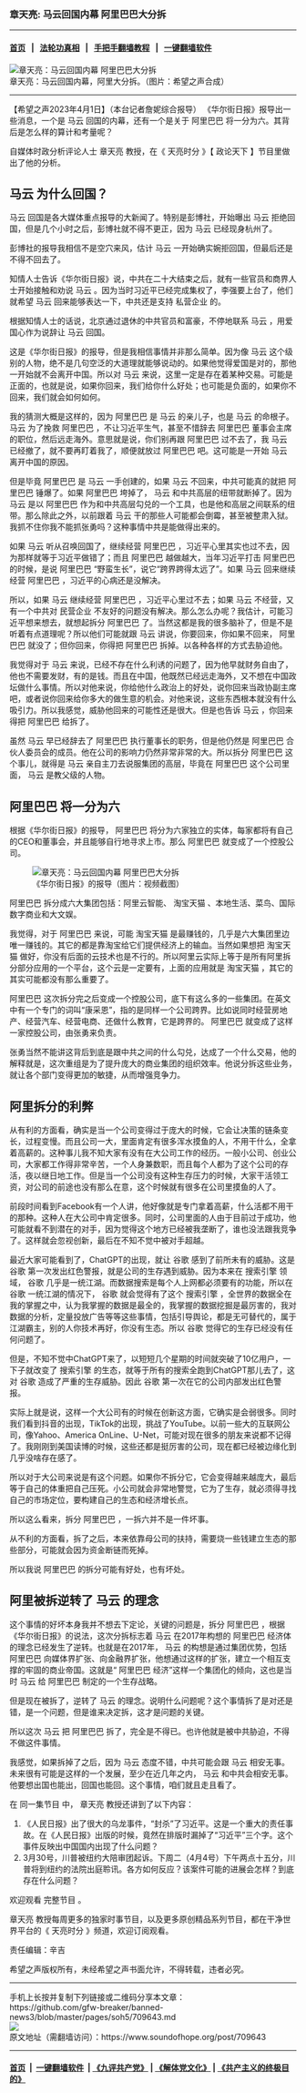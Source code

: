 ### 章天亮: 马云回国内幕 阿里巴巴大分拆
------------------------

#### [首页](https://github.com/gfw-breaker/banned-news3/blob/master/README.md) &nbsp;&nbsp;|&nbsp;&nbsp; [法轮功真相](https://github.com/begood0513/basic/blob/master/README.md)  &nbsp;&nbsp;|&nbsp;&nbsp; [手把手翻墙教程](https://github.com/gfw-breaker/guides/wiki)  &nbsp;&nbsp;|&nbsp;&nbsp; [一键翻墙软件](https://github.com/gfw-breaker/nogfw/blob/master/README.md)  



<div><img alt="章天亮：马云回国内幕 阿里巴巴大分拆" src="https://img.soundofhope.org/2023-04/1680364198179.jpg"/>
<br/><figcaption class="caption">
 章天亮：马云回国内幕，阿里大分拆。（图片：希望之声合成）
</figcaption></div><hr/>


<div><div class="Content__Wrapper sc-1bvya0-0 elmmKw article_body" data-checkusr="" itemprop="articleBody">
 <div id="post_place_1">
 </div>
 <p class="meta-top">
  <span class="meta">
   【希望之声2023年4月1日】（本台记者詹妮综合报导）
  </span>
  《华尔街日报》报导出一些消息，一个是
  <ok href="/term/15935">
   马云
  </ok>
  回国的内幕，还有一个是关于
  <ok href="/term/11852">
   阿里巴巴
  </ok>
  将一分为六。其背后是怎么样的算计和考量呢？
 </p>
 <p>
  自媒体时政分析评论人士
  <ok href="/term/974">
   章天亮
  </ok>
  教授，在《
  <ok href="/term/8908">
   天亮时分
  </ok>
  》【
  <ok href="/term/8909">
   政论天下
  </ok>
  】节目里做出了他的分析。
 </p>
 <h2>
  <ok href="/term/15935">
   马云
  </ok>
  为什么回国？
 </h2>
 <p>
  <ok href="/term/15935">
   马云
  </ok>
  回国是各大媒体重点报导的大新闻了。特别是彭博社，开始曝出
  <ok href="/term/15935">
   马云
  </ok>
  拒绝回国，但是几个小时之后，彭博社就不得不更正，因为
  <ok href="/term/15935">
   马云
  </ok>
  已经现身杭州了。
 </p>
 <p>
  彭博社的报导我相信不是空穴来风，估计
  <ok href="/term/15935">
   马云
  </ok>
  一开始确实婉拒回国，但最后还是不得不回去了。
 </p>
 <p>
  知情人士告诉《华尔街日报》说，中共在二十大结束之后，就有一些官员和商界人士开始接触和劝说
  <ok href="/term/15935">
   马云
  </ok>
  。因为当时习近平已经完成集权了，李强要上台了，他们就希望
  <ok href="/term/15935">
   马云
  </ok>
  回来能够表达一下，中共还是支持
  <ok href="/term/87902">
   私营企业
  </ok>
  的。
 </p>
 <p>
  根据知情人士的话说，北京通过退休的中共官员和富豪，不停地联系
  <ok href="/term/15935">
   马云
  </ok>
  ，用爱国心作为说辞让
  <ok href="/term/15935">
   马云
  </ok>
  回国。
 </p>
 <p>
  这是《华尔街日报》的报导，但是我相信事情并非那么简单。因为像
  <ok href="/term/15935">
   马云
  </ok>
  这个级别的人物，绝不是几句空泛的大道理就能够说动的。如果他觉得爱国是对的，那他一开始就不会离开中国。所以对
  <ok href="/term/15935">
   马云
  </ok>
  来说，这里一定是存在着某种交易。可能是正面的，也就是说，如果你回来，我们给你什么好处；也可能是负面的，如果你不回来，我们就会如何如何。
 </p>
 <p>
  我的猜测大概是这样的，因为
  <ok href="/term/11852">
   阿里巴巴
  </ok>
  是
  <ok href="/term/15935">
   马云
  </ok>
  的亲儿子，也是
  <ok href="/term/15935">
   马云
  </ok>
  的命根子。
  <ok href="/term/15935">
   马云
  </ok>
  为了挽救
  <ok href="/term/11852">
   阿里巴巴
  </ok>
  ，不让习近平生气，甚至不惜辞去
  <ok href="/term/11852">
   阿里巴巴
  </ok>
  董事会主席的职位，然后远走海外。意思就是说，你们别再跟
  <ok href="/term/11852">
   阿里巴巴
  </ok>
  过不去了，我
  <ok href="/term/15935">
   马云
  </ok>
  已经撤了，就不要再盯着我了，顺便就放过
  <ok href="/term/11852">
   阿里巴巴
  </ok>
  吧。这可能是一开始
  <ok href="/term/15935">
   马云
  </ok>
  离开中国的原因。
 </p>
 <p>
  但是毕竟
  <ok href="/term/11852">
   阿里巴巴
  </ok>
  是
  <ok href="/term/15935">
   马云
  </ok>
  一手创建的，如果
  <ok href="/term/15935">
   马云
  </ok>
  不回来，中共可能真的就把
  <ok href="/term/11852">
   阿里巴巴
  </ok>
  锤爆了。如果
  <ok href="/term/11852">
   阿里巴巴
  </ok>
  垮掉了，
  <ok href="/term/15935">
   马云
  </ok>
  和中共高层的纽带就断掉了。因为
  <ok href="/term/15935">
   马云
  </ok>
  是以
  <ok href="/term/11852">
   阿里巴巴
  </ok>
  作为和中共高层勾兑的一个工具，也是他和高层之间联系的纽带。那么除此之外，以前跟着
  <ok href="/term/15935">
   马云
  </ok>
  干的那些人可能都会倒霉，甚至被整肃入狱。我抓不住你我不能抓张勇吗？这种事情中共是能做得出来的。
 </p>
 <p>
  如果
  <ok href="/term/15935">
   马云
  </ok>
  听从召唤回国了，继续经营
  <ok href="/term/11852">
   阿里巴巴
  </ok>
  ，习近平心里其实也过不去，因为那样就等于习近平做错了；而且
  <ok href="/term/11852">
   阿里巴巴
  </ok>
  越做越大，当年习近平打击
  <ok href="/term/11852">
   阿里巴巴
  </ok>
  的时候，是说
  <ok href="/term/11852">
   阿里巴巴
  </ok>
  “野蛮生长”，说它“跨界跨得太远了”。如果
  <ok href="/term/15935">
   马云
  </ok>
  回来继续经营
  <ok href="/term/11852">
   阿里巴巴
  </ok>
  ，习近平的心病还是没解决。
 </p>
 <p>
  所以，如果
  <ok href="/term/15935">
   马云
  </ok>
  继续经营
  <ok href="/term/11852">
   阿里巴巴
  </ok>
  ，习近平心里过不去；如果
  <ok href="/term/15935">
   马云
  </ok>
  不经营，又有一个中共对
  <ok href="/term/69464">
   民营企业
  </ok>
  不友好的问题没有解决。那么怎么办呢？我估计，可能习近平想来想去，就想起拆分
  <ok href="/term/11852">
   阿里巴巴
  </ok>
  了。当然这都是我的很多脑补了，但是不是听着有点道理呢？所以他们可能就跟
  <ok href="/term/15935">
   马云
  </ok>
  讲说，你要回来，你如果不回来，
  <ok href="/term/11852">
   阿里巴巴
  </ok>
  就没了；但你回来，你得把
  <ok href="/term/11852">
   阿里巴巴
  </ok>
  拆掉。以各种各样的方式去胁迫他。
 </p>
 <p>
  我觉得对于
  <ok href="/term/15935">
   马云
  </ok>
  来说，已经不存在什么利诱的问题了，因为他早就财务自由了，他也不需要发财，有的是钱。而且在中国，他既然已经远走海外，又不想在中国政坛做什么事情。所以对他来说，你给他什么政治上的好处，说你回来当政协副主席吧，或者说你回来给你多大的做生意的机会。对他来说，这些东西根本就没有什么吸引力。所以我感觉，威胁他回来的可能性还是很大。但是也告诉
  <ok href="/term/15935">
   马云
  </ok>
  ，你回来得把
  <ok href="/term/11852">
   阿里巴巴
  </ok>
  给拆了。
 </p>
 <p>
  虽然
  <ok href="/term/15935">
   马云
  </ok>
  早已经辞去了
  <ok href="/term/11852">
   阿里巴巴
  </ok>
  执行董事长的职务，但是他仍然是
  <ok href="/term/11852">
   阿里巴巴
  </ok>
  合伙人委员会的成员。他在公司的影响力仍然非常非常的大。所以拆分
  <ok href="/term/11852">
   阿里巴巴
  </ok>
  这个事儿，就得是
  <ok href="/term/15935">
   马云
  </ok>
  亲自主刀去说服集团的高层，毕竟在
  <ok href="/term/11852">
   阿里巴巴
  </ok>
  这个公司里面，
  <ok href="/term/15935">
   马云
  </ok>
  是教父级的人物。
 </p>
 <h2>
  <ok href="/term/11852">
   阿里巴巴
  </ok>
  将一分为六
 </h2>
 <p>
  根据《华尔街日报》的报导，
  <ok href="/term/11852">
   阿里巴巴
  </ok>
  将分为六家独立的实体，每家都将有自己的CEO和董事会，并且能够自行地寻求上市。那么
  <ok href="/term/11852">
   阿里巴巴
  </ok>
  就变成了一个控股公司。
 </p>
 <figure class="OImage__StyledFigure-sc-1lfley0-0 jWYblU">
  <img alt="章天亮：马云回国内幕 阿里巴巴大分拆" src="https://img.soundofhope.org/2023-04/1680364058123.jpg"/>
  <br/><figcaption>
   《华尔街日报》的报导（图片：视频截图）
  </figcaption>
 </figure>
 <p>
  <ok href="/term/11852">
   阿里巴巴
  </ok>
  拆分成六大集团包括：阿里云智能、
  <ok href="/term/855557">
   淘宝天猫
  </ok>
  、本地生活、菜鸟、国际数字商业和大文娱。
 </p>
 <p>
  我觉得，对于
  <ok href="/term/11852">
   阿里巴巴
  </ok>
  来说，可能
  <ok href="/term/855557">
   淘宝天猫
  </ok>
  是最赚钱的，几乎是六大集团里边唯一赚钱的。其它的都是靠淘宝给它们提供经济上的输血。当然如果想把
  <ok href="/term/855557">
   淘宝天猫
  </ok>
  做好，你没有后面的云技术也是不行的。所以阿里云实际上等于是所有阿里拆分部分应用的一个平台，这个云是一定要有，上面的应用就是
  <ok href="/term/855557">
   淘宝天猫
  </ok>
  ，其它的其实可能都没有那么重要了。
 </p>
 <p>
  <ok href="/term/11852">
   阿里巴巴
  </ok>
  这次拆分完之后变成一个控股公司，底下有这么多的一些集团。在英文中有一个专门的词叫“康采恩”，指的是同样一个公司跨界。比如说同时经营房地产、经营汽车、经营电商、还做什么教育，它是跨界的。
  <ok href="/term/11852">
   阿里巴巴
  </ok>
  就变成了这样一家控股公司，由张勇来负责。
 </p>
 <p>
  张勇当然不能讲这背后到底是跟中共之间的什么勾兑，达成了一个什么交易，他的解释就是，这次重组是为了提升庞大的商业集团的组织效率。他说分拆这些业务，就让各个部门变得更加的敏捷，从而增强竞争力。
 </p>
 <h2>
  阿里拆分的利弊
 </h2>
 <p>
  从有利的方面看，确实是当一个公司变得过于庞大的时候，它会让决策的链条变长，过程变慢。而且公司一大，里面肯定有很多浑水摸鱼的人，不用干什么，全拿着高薪的。这种事儿我不知大家有没有在大公司工作的经历。一般小公司、创业公司，大家都工作得非常辛苦，一个人身兼数职，而且每个人都为了这个公司的存活，夜以继日地工作。但是当一个公司没有这种生存压力的时候，大家干活领工资，对公司的前途也没有那么在意，这个时候就有很多在公司里摸鱼的人了。
 </p>
 <p>
  前段时间看到Facebook有一个人讲，他好像就是专门拿着高薪，什么活都不用干的那种。这种人在大公司中肯定很多。同时，公司里面的人由于目前过于成功，他可能就看不到潜在的对手，因为觉得这个地方已经被我垄断了，谁也没法跟我竞争了。这样就会忽视创新，最后在不知不觉中被对手超越。
 </p>
 <p>
  最近大家可能看到了，ChatGPT的出现，就让
  <ok href="/term/1003">
   谷歌
  </ok>
  感到了前所未有的威胁。这是
  <ok href="/term/1003">
   谷歌
  </ok>
  第一次发出红色警报，就是公司的生存遇到威胁。因为本来在
  <ok href="/term/72778">
   搜索引擎
  </ok>
  领域，
  <ok href="/term/1003">
   谷歌
  </ok>
  几乎是一统江湖。而数据搜索是每个人上网都必须要有的功能，所以在
  <ok href="/term/1003">
   谷歌
  </ok>
  一统江湖的情况下，
  <ok href="/term/1003">
   谷歌
  </ok>
  就会觉得有了这个
  <ok href="/term/72778">
   搜索引擎
  </ok>
  ，全世界的数据全在我的掌握之中，认为我掌握的数据是最全的，我掌握的数据挖掘是最厉害的，我对数据的分析，定量投放广告等等这些事情，包括引导舆论，都是无可替代的，属于江湖霸主，别的人你技术再好，你没有生态。所以
  <ok href="/term/1003">
   谷歌
  </ok>
  觉得它的生存已经没有任何问题了。
 </p>
 <p>
  但是，不知不觉中ChatGPT来了，以短短几个星期的时间就突破了10亿用户，一下子就改变了
  <ok href="/term/72778">
   搜索引擎
  </ok>
  的生态，就等于所有的搜索全跑到ChatGPT那儿去了，这对
  <ok href="/term/1003">
   谷歌
  </ok>
  造成了严重的生存威胁。因此
  <ok href="/term/1003">
   谷歌
  </ok>
  第一次在它的公司内部发出红色警报。
 </p>
 <p>
  实际上就是说，这样一个大公司有的时候在创新这方面，它确实是会弱很多。同时我们看到抖音的出现，TikTok的出现，挑战了YouTube。以前一些大的互联网公司，像Yahoo、America OnLine、U-Net，可能对现在很多的朋友来说都不记得了。我刚刚到美国读博的时候，这些还都是挺厉害的公司，现在都已经被边缘化到几乎没啥存在感了。
 </p>
 <p>
  所以对于大公司来说是有这个问题。如果你不拆分它，它会变得越来越庞大，最后等于自己的体重把自己压死。小公司就会非常地警觉，它为了生存，就必须得寻找自己的市场定位，要构建自己的生态和经济增长点。
 </p>
 <p>
  所以这么看来，拆分
  <ok href="/term/11852">
   阿里巴巴
  </ok>
  ，一拆六并不是一件坏事。
 </p>
 <p>
  从不利的方面看，拆了之后，本来依靠母公司的扶持，需要烧一些钱建立生态的那些部分，可能就会因为资金断链而死掉。
 </p>
 <p>
  所以我说
  <ok href="/term/11852">
   阿里巴巴
  </ok>
  的拆分可能有好处，也有坏处。
 </p>
 <h2>
  阿里被拆逆转了
  <ok href="/term/15935">
   马云
  </ok>
  的理念
 </h2>
 <p>
  这个事情的好坏本身我并不想去下定论，关键的问题是，拆分
  <ok href="/term/11852">
   阿里巴巴
  </ok>
  ，根据《华尔街日报》的说法，这次分拆标志着
  <ok href="/term/15935">
   马云
  </ok>
  在2017年构想的
  <ok href="/term/11852">
   阿里巴巴
  </ok>
  经济体的理念已经发生了逆转。也就是在2017年，
  <ok href="/term/15935">
   马云
  </ok>
  的构想是通过集团优势，包括
  <ok href="/term/11852">
   阿里巴巴
  </ok>
  向媒体界扩张、向金融界扩张，他想通过这样的扩张，建立一个相互支撑的牢固的商业帝国。这就是“
  <ok href="/term/11852">
   阿里巴巴
  </ok>
  经济”这样一个集团化的倾向，这也是当时
  <ok href="/term/15935">
   马云
  </ok>
  给
  <ok href="/term/11852">
   阿里巴巴
  </ok>
  制定的一个生存战略。
 </p>
 <p>
  但是现在被拆了，逆转了
  <ok href="/term/15935">
   马云
  </ok>
  的理念。说明什么问题呢？这个事情拆了是对还是错，是一个问题，但是谁来决定拆，这才是问题的关键。
 </p>
 <p>
  所以这次
  <ok href="/term/15935">
   马云
  </ok>
  把
  <ok href="/term/11852">
   阿里巴巴
  </ok>
  拆了，完全是不得已。也许他就是被中共胁迫，不得不做这件事情。
 </p>
 <p>
  我感觉，如果拆掉了之后，因为
  <ok href="/term/15935">
   马云
  </ok>
  态度不错，中共可能会跟
  <ok href="/term/15935">
   马云
  </ok>
  相安无事。未来很有可能是这样的一个发展，至少在近几年之内，
  <ok href="/term/15935">
   马云
  </ok>
  和中共会相安无事。他要想出国也能出，回国也能回。这个事情，咱们就且走且看了。
 </p>
 <p>
  在
  <ok href="https://www.ganjing.com/zh-TW/live/1fo7fq5pefu2yM4Y7xixav1fK1db1c">
   同一集节目
  </ok>
  中，
  <ok href="/term/974">
   章天亮
  </ok>
  教授还讲到了以下内容：
 </p>
 <ol>
  <li>
   《人民日报》出了很大的乌龙事件，“封杀”了习近平。这是一个重大的责任事故。在《人民日报》出版的时候，竟然在排版时漏掉了“习近平”三个字。这个事件反映出中国国内出现了什么问题？
  </li>
  <li>
   3月30号，川普被纽约大陪审团起诉。下周二（4月4号）下午两点十五分，川普将到纽约的法院出庭聆讯。各方如何反应？该案件可能的进展会怎样？到底存在什么问题？
  </li>
 </ol>
 <p>
  欢迎观看
  <ok href="https://www.ganjing.com/zh-TW/live/1fo7fq5pefu2yM4Y7xixav1fK1db1c">
   完整节目
  </ok>
  。
 </p>
 <p>
  <ok href="/term/974">
   章天亮
  </ok>
  教授每周更多的独家时事节目，以及更多原创精品系列节目，都在干净世界平台的《
  <ok href="https://www.ganjing.com/zh-TW/channel/1eiqjdnq7go5pVcjheW81Z1KD1er0c">
   天亮时分
  </ok>
  》频道，欢迎订阅观看。
 </p>
 <p class="meta-btm">
  责任编辑：辛吉
 </p>
 <p class="meta-btm">
  希望之声版权所有，未经希望之声书面允许，不得转载，违者必究。
 </p>
</div>
</div>
<hr/>
手机上长按并复制下列链接或二维码分享本文章：<br/>
https://github.com/gfw-breaker/banned-news3/blob/master/pages/soh5/709643.md <br/>
<a href='https://github.com/gfw-breaker/banned-news3/blob/master/pages/soh5/709643.md'><img src='https://github.com/gfw-breaker/banned-news3/blob/master/pages/soh5/709643.md.png'/></a> <br/>
原文地址（需翻墙访问）：https://www.soundofhope.org/post/709643


------------------------
#### [首页](https://github.com/gfw-breaker/banned-news3/blob/master/README.md) &nbsp;|&nbsp; [一键翻墙软件](https://github.com/gfw-breaker/nogfw/blob/master/README.md) &nbsp;| [《九评共产党》](https://github.com/gfw-breaker/9ping.md/blob/master/README.md#九评之一评共产党是什么) | [《解体党文化》](https://github.com/gfw-breaker/jtdwh.md/blob/master/README.md) | [《共产主义的终极目的》](https://github.com/gfw-breaker/gczydzjmd.md/blob/master/README.md)


<img src='http://gfw-breaker.win/banned-news3/pages/soh5/709643.md' width='0px' height='0px'/>